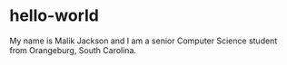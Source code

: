 # hello-world

My name is Malik Jackson and I am a senior Computer Science student from Orangeburg, South Carolina.
